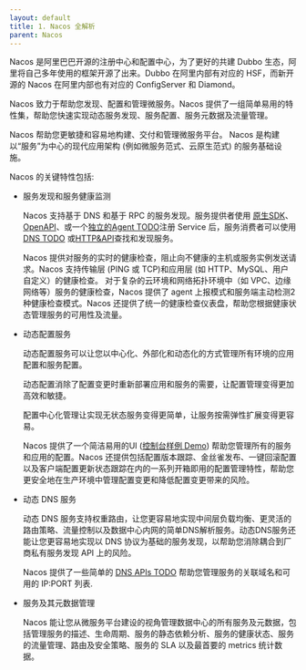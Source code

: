 ```yaml
---
layout: default
title: 1. Nacos 全解析
parent: Nacos
---
```


Nacos 是阿里巴巴开源的注册中心和配置中心，为了更好的共建 Dubbo 生态，阿里将自己多年使用的框架开源了出来。Dubbo 在阿里内部有对应的 HSF，而新开源的 Nacos 在阿里内部也有对应的 ConfigServer 和 Diamond。

Nacos 致力于帮助您发现、配置和管理微服务。Nacos 提供了一组简单易用的特性集，帮助您快速实现动态服务发现、服务配置、服务元数据及流量管理。

Nacos 帮助您更敏捷和容易地构建、交付和管理微服务平台。 Nacos 是构建以“服务”为中心的现代应用架构 (例如微服务范式、云原生范式) 的服务基础设施。

Nacos 的关键特性包括:

- 服务发现和服务健康监测

    Nacos 支持基于 DNS 和基于 RPC 的服务发现。服务提供者使用 [原生SDK](https://nacos.io/zh-cn/docs/sdk.html)、[OpenAPI](https://nacos.io/zh-cn/docs/open-API.html)、或一个[独立的Agent TODO](https://nacos.io/zh-cn/docs/other-language.html)注册 Service 后，服务消费者可以使用[DNS TODO](https://nacos.io/zh-cn/docs/xx) 或[HTTP&API](https://nacos.io/zh-cn/docs/open-API.html)查找和发现服务。

    Nacos 提供对服务的实时的健康检查，阻止向不健康的主机或服务实例发送请求。Nacos 支持传输层 (PING 或 TCP)和应用层 (如 HTTP、MySQL、用户自定义）的健康检查。 对于复杂的云环境和网络拓扑环境中（如 VPC、边缘网络等）服务的健康检查，Nacos 提供了 agent 上报模式和服务端主动检测2种健康检查模式。Nacos 还提供了统一的健康检查仪表盘，帮助您根据健康状态管理服务的可用性及流量。

- 动态配置服务

    动态配置服务可以让您以中心化、外部化和动态化的方式管理所有环境的应用配置和服务配置。

    动态配置消除了配置变更时重新部署应用和服务的需要，让配置管理变得更加高效和敏捷。

    配置中心化管理让实现无状态服务变得更简单，让服务按需弹性扩展变得更容易。

    Nacos 提供了一个简洁易用的UI ([控制台样例 Demo](http://console.nacos.io/nacos/index.html)) 帮助您管理所有的服务和应用的配置。Nacos 还提供包括配置版本跟踪、金丝雀发布、一键回滚配置以及客户端配置更新状态跟踪在内的一系列开箱即用的配置管理特性，帮助您更安全地在生产环境中管理配置变更和降低配置变更带来的风险。

- 动态 DNS 服务

    动态 DNS 服务支持权重路由，让您更容易地实现中间层负载均衡、更灵活的路由策略、流量控制以及数据中心内网的简单DNS解析服务。动态DNS服务还能让您更容易地实现以 DNS 协议为基础的服务发现，以帮助您消除耦合到厂商私有服务发现 API 上的风险。

    Nacos 提供了一些简单的 [DNS APIs TODO](https://nacos.io/zh-cn/docs/xx) 帮助您管理服务的关联域名和可用的 IP:PORT 列表.

- 服务及其元数据管理

    Nacos 能让您从微服务平台建设的视角管理数据中心的所有服务及元数据，包括管理服务的描述、生命周期、服务的静态依赖分析、服务的健康状态、服务的流量管理、路由及安全策略、服务的 SLA 以及最首要的 metrics 统计数据。